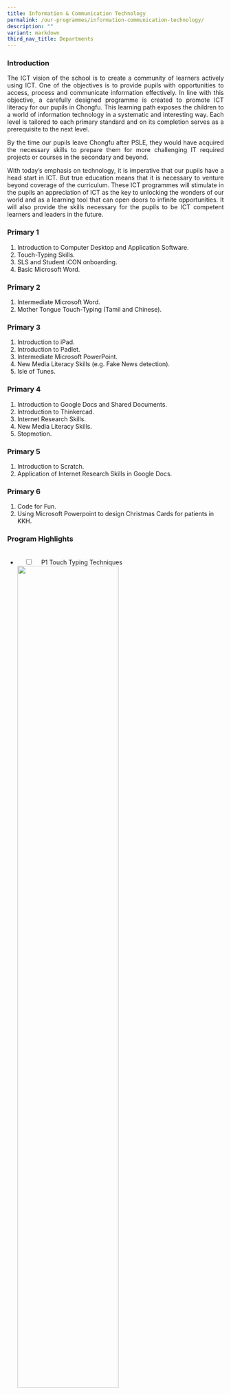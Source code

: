 ```yaml
---
title: Information & Communication Technology
permalink: /our-programmes/information-communication-technology/
description: ""
variant: markdown
third_nav_title: Departments
---
```

<h3><strong>Introduction</strong></h3>

<p style="text-align:justify">The ICT vision of the school is to create a community of learners actively using ICT. One of the objectives is to provide pupils with opportunities to access, process and communicate information effectively. In line with this objective, a carefully designed programme is created to promote ICT literacy for our pupils in Chongfu. This learning path exposes the children to a world of information technology in a systematic and interesting way. Each level is tailored to each primary standard and on its completion serves as a prerequisite to the next level.</p>

<p style="text-align:justify">By the time our pupils leave Chongfu after PSLE, they would have acquired the necessary skills to prepare them for more challenging IT required projects or courses in the secondary and beyond.</p>

<p style="text-align:justify">With today’s emphasis on technology, it is imperative that our pupils have a head start in ICT. But true education means that it is necessary to venture beyond coverage of the curriculum. These ICT programmes will stimulate in the pupils an appreciation of ICT as the key to unlocking the wonders of our world and as a learning tool that can open doors to infinite opportunities. It will also provide the skills necessary for the pupils to be ICT competent learners and leaders in the future.</p>

<h3><strong>Primary 1</strong></h3>
<ol>
	<li>Introduction to Computer Desktop and Application Software.</li>  
	<li>Touch-Typing Skills.</li>  
	<li>SLS and Student iCON onboarding.</li>
	<li>Basic Microsoft Word.</li>
</ol>

<h3><strong>Primary 2</strong></h3>
<ol>
	<li>Intermediate Microsoft Word.</li>  
	<li>Mother Tongue Touch-Typing (Tamil and Chinese).</li>
</ol>

<h3><strong>Primary 3</strong></h3>
<ol>
<li>Introduction to iPad.</li>  
<li>Introduction to Padlet.</li>  
<li>Intermediate Microsoft PowerPoint.</li>
<li>New Media Literacy Skills (e.g. Fake News detection).</li> 
<li>Isle of Tunes.</li>
</ol>
<h3><strong>Primary 4</strong></h3>
<ol>
	<li>Introduction to Google Docs and Shared Documents.</li>
	<li>Introduction to Thinkercad.</li>  
	<li>Internet Research Skills.</li>  
	<li>New Media Literacy Skills.</li>  
	<li>Stopmotion.</li>
</ol> 
<h3><strong>Primary 5</strong></h3>
<ol>
	<li>Introduction to Scratch.</li>  
	<li>Application of Internet Research Skills in Google Docs.</li>
</ol>
<h3><strong>Primary 6</strong></h3>
<ol>
	<li>Code for Fun.</li>  
	<li>Using Microsoft Powerpoint to design Christmas Cards for patients in KKH.</li>
</ol>
<h3><strong>Program Highlights</strong></h3>

<ul class="jekyllcodex_accordion">
&nbsp;&nbsp;<li>
&nbsp;&nbsp;&nbsp;&nbsp;<input type="checkbox" id="accordion1">
&nbsp;&nbsp;&nbsp;&nbsp;<label for="accordion1">P1 Touch Typing Techniques</label>
&nbsp;&nbsp;&nbsp;&nbsp;<div>
<img src="/images/TouchTypingLesson_MainPage.jpg" style="width:70%"><br>
<img src="/images/TouchTypingLesson_SecondPage.jpg" style="width:70%"><br>
<img src="/images/MatDanceTyping_StudentsPic1-2048x1059.png" style="width:70%">
<img src="/images/MatDanceTyping_StudentsPic2-2048x1165.png" style="width:70%">
&nbsp;&nbsp;&nbsp;&nbsp;</div>
</li>
<li>
&nbsp;&nbsp;&nbsp;&nbsp;<input type="checkbox" id="accordion2">
&nbsp;&nbsp;&nbsp;&nbsp;<label for="accordion2">P2 Google Documents</label>
&nbsp;&nbsp;&nbsp;&nbsp;<div>
<img src="/images/GoogleDocuments_MainPicture.jpg" style="width:70%"><br>
<img src="/images/GoogleDocuments_StudentsPicture2-2048x1138.png" style="width:70%">
<img src="/images/GoogleDocuments_StudentsPicture3-2048x1139.png" style="width:70%">
&nbsp;&nbsp;&nbsp;&nbsp;</div>
</li>
<li>
&nbsp;&nbsp;&nbsp;&nbsp;<input type="checkbox" id="accordion3">
&nbsp;&nbsp;&nbsp;&nbsp;<label for="accordion3">P4 Tinkercad 3D Modeling</label>
&nbsp;&nbsp;&nbsp;&nbsp;<div>
<img src="/images/TinkerCad_MainPicture.jpg" style="width:70%"><br>
<img src="/images/TinkerCad_StudPic1-2048x949.png" style="width:70%">
<img src="/images/TinkerCad_StudPic2-2048x927.png" style="width:70%"><br>
<img src="/images/TinkerCad_StudentsSession-1536x882.png" style="width:70%"><br>
<img src="/images/TinkerCad_SampleProject_1.jpg" style="width:70%"><br>
<img src="/images/TinkerCad_SampleProject_2V2.jpg" style="width:70%">
&nbsp;&nbsp;&nbsp;&nbsp;</div>
</li>
<li>
&nbsp;&nbsp;&nbsp;&nbsp;<input type="checkbox" id="accordion4">
&nbsp;&nbsp;&nbsp;&nbsp;<label for="accordion4">P5 Scratch Programming</label>
&nbsp;&nbsp;&nbsp;&nbsp;<div>
<img src="/images/Scratch-Programming-MainPicture-V2.jpg" style="width:70%"><br>
<img src="/images/Scratch-Programming-Graphs-and-Angles-V2.jpg" style="width:70%">
<img src="/images/ScratchProgramming_Picture5.jpg" style="width:70%">
<img src="/images/ScratchProgramming_Picture2-2048x1087.png" style="width:70%">
&nbsp;&nbsp;&nbsp;&nbsp;</div>
</li>
<li>
&nbsp;&nbsp;&nbsp;&nbsp;<input type="checkbox" id="accordion5">
&nbsp;&nbsp;&nbsp;&nbsp;<label for="accordion5">P6 Code for Fun</label>
&nbsp;&nbsp;&nbsp;&nbsp;<div>
<img src="/images/CodeForFun_MainPicture.jpg" style="width:70%"><br>
<img src="/images/CodeForFun_StudentsPicture-2048x1101.png" style="width:70%">
&nbsp;&nbsp;&nbsp;&nbsp;</div>
</li>
</ul>